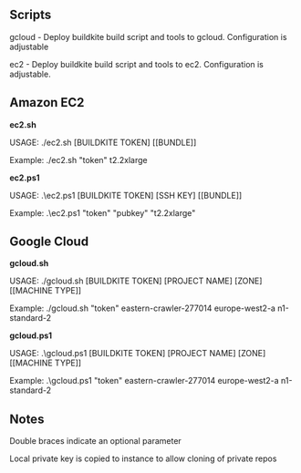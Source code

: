 ## Scripts

gcloud - Deploy buildkite build script and tools to gcloud. Configuration is adjustable

ec2 - Deploy buildkite build script and tools to ec2. Configuration is adjustable. 

## Amazon EC2

**ec2.sh**

USAGE: ./ec2.sh [BUILDKITE TOKEN] [[BUNDLE]]

Example: ./ec2.sh "token" t2.2xlarge

**ec2.ps1**

USAGE: .\ec2.ps1 [BUILDKITE TOKEN] [SSH KEY] [[BUNDLE]]

Example: .\ec2.ps1 "token" "pubkey" "t2.2xlarge"

## Google Cloud

**gcloud.sh**

USAGE: ./gcloud.sh [BUILDKITE TOKEN] [PROJECT NAME] [ZONE] [[MACHINE TYPE]]

Example: ./gcloud.sh "token" eastern-crawler-277014 europe-west2-a n1-standard-2

**gcloud.ps1**

USAGE: .\gcloud.ps1 [BUILDKITE TOKEN] [PROJECT NAME] [ZONE] [[MACHINE TYPE]]

Example: .\gcloud.ps1 "token" eastern-crawler-277014 europe-west2-a n1-standard-2


## Notes

Double braces indicate an optional parameter

Local private key is copied to instance to allow cloning of private repos
